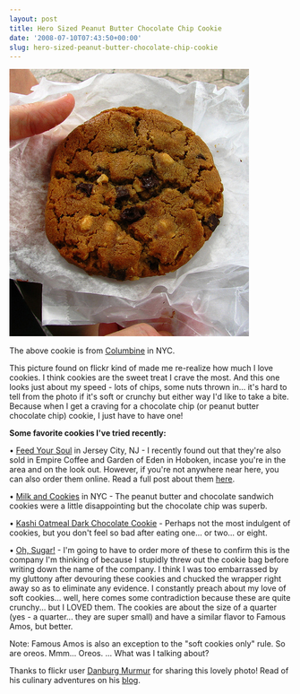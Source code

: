 ```yaml
---
layout: post
title: Hero Sized Peanut Butter Chocolate Chip Cookie
date: '2008-07-10T07:43:50+00:00'
slug: hero-sized-peanut-butter-chocolate-chip-cookie
---
```

<a href="http://www.flickr.com/photos/danburgmurmur/2648104426/"><img src='/images/uploads/2008/07/peanut_chocolate_chip.jpg' alt='Peanut Chocolate Chip Cookie' /></a>

The above cookie is from <a href="http://www.columbine229.com/menu.html">Columbine</a> in NYC.

This picture found on flickr kind of made me re-realize how much I love cookies. I think cookies are the sweet treat I crave the most. And this one looks just about my speed - lots of chips, some nuts thrown in... it's hard to tell from the photo if it's soft or crunchy but either way I'd like to take a bite. Because when I get a craving for a chocolate chip (or peanut butter chocolate chip) cookie, I just have to have one!

<strong>Some favorite cookies I've tried recently:</strong>

&#8226; <a href="http://www.cpbgallery.com/2008/07/05/fancy-food-show-part-ii-feed-your-soul-cookies/">Feed Your Soul</a> in Jersey City, NJ - I recently found out that they're also sold in Empire Coffee and Garden of Eden in Hoboken, incase you're in the area and on the look out. However, if you're not anywhere near here, you can also order them online. Read a full post about them <a href="http://www.cpbgallery.com/2008/07/05/fancy-food-show-part-ii-feed-your-soul-cookies/">here</a>.

&#8226; <a href="http://www.milkandcookiesbakery.com/cookie/">Milk and Cookies</a> in NYC - The peanut butter and chocolate sandwich cookies were a little disappointing but the chocolate chip was superb.

&#8226; <a href="http://www.kashi.com/products/tlc_cookies_oatmeal_dark_chocolate">Kashi Oatmeal Dark Chocolate Cookie</a> - Perhaps not the most indulgent of cookies, but you don't feel so bad after eating one... or two... or eight.

&#8226; <a href="http://www.namsbits.com/nams%20bits.htm">Oh, Sugar!</a> - I'm going to have to order more of these to confirm this is the company I'm thinking of because I stupidly threw out the cookie bag before writing down the name of the company. I think I was too embarrassed by my gluttony after devouring these cookies and chucked the wrapper right away so as to eliminate any evidence. I constantly preach about my love of soft cookies... well, here comes some contradiction because these are quite crunchy... but I LOVED them. The cookies are about the size of a quarter (yes - a quarter... they are super small) and have a similar flavor to Famous Amos, but better. 

Note: Famous Amos is also an exception to the "soft cookies only" rule. So are oreos. Mmm... Oreos. ... What was I talking about?

Thanks to flickr user <a href="http://www.flickr.com/photos/danburgmurmur/2648104426/">Danburg Murmur</a> for sharing this lovely photo! Read of his culinary adventures on his <a href="http://www.arondanburg.com/">blog</a>.
